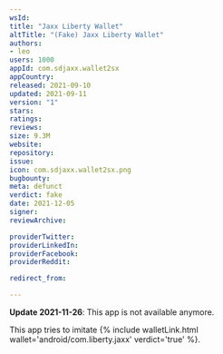 ```yaml
---
wsId: 
title: "Jaxx Liberty Wallet"
altTitle: "(Fake) Jaxx Liberty Wallet"
authors:
- leo
users: 1000
appId: com.sdjaxx.wallet2sx
appCountry: 
released: 2021-09-10
updated: 2021-09-11
version: "1"
stars: 
ratings: 
reviews: 
size: 9.3M
website: 
repository: 
issue: 
icon: com.sdjaxx.wallet2sx.png
bugbounty: 
meta: defunct
verdict: fake
date: 2021-12-05
signer: 
reviewArchive:

providerTwitter: 
providerLinkedIn: 
providerFacebook: 
providerReddit: 

redirect_from:

---
```


**Update 2021-11-26**: This app is not available anymore.

This app tries to imitate
{% include walletLink.html wallet='android/com.liberty.jaxx' verdict='true' %}.
